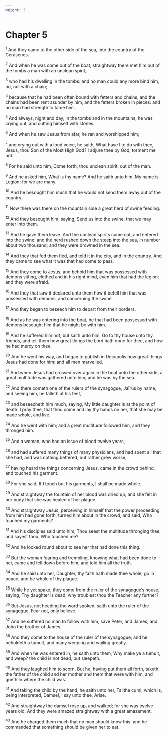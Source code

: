 ```yaml
---
weight: 5
---
```


# Chapter 5

<sup>1</sup> And they came to the other side of the sea, into the country of the Gerasenes. 

<sup>2</sup> And when he was come out of the boat, straightway there met him out of the tombs a man with an unclean spirit, 

<sup>3</sup> who had his dwelling in the tombs: and no man could any more bind him, no, not with a chain; 

<sup>4</sup> because that he had been often bound with fetters and chains, and the chains had been rent asunder by him, and the fetters broken in pieces: and no man had strength to tame him. 

<sup>5</sup> And always, night and day, in the tombs and in the mountains, he was crying out, and cutting himself with stones. 

<sup>6</sup> And when he saw Jesus from afar, he ran and worshipped him; 

<sup>7</sup> and crying out with a loud voice, he saith, What have I to do with thee, Jesus, thou Son of the Most High God? I adjure thee by God, torment me not. 

<sup>8</sup> For he said unto him, Come forth, thou unclean spirit, out of the man. 

<sup>9</sup> And he asked him, What is thy name? And he saith unto him, My name is Legion; for we are many. 

<sup>10</sup> And he besought him much that he would not send them away out of the country. 

<sup>11</sup> Now there was there on the mountain side a great herd of swine feeding. 

<sup>12</sup> And they besought him, saying, Send us into the swine, that we may enter into them. 

<sup>13</sup> And he gave them leave. And the unclean spirits came out, and entered into the swine: and the herd rushed down the steep into the sea, in number about two thousand; and they were drowned in the sea. 

<sup>14</sup> And they that fed them fled, and told it in the city, and in the country. And they came to see what it was that had come to pass. 

<sup>15</sup> And they come to Jesus, and behold him that was possessed with demons sitting, clothed and in his right mind, even him that had the legion: and they were afraid. 

<sup>16</sup> And they that saw it declared unto them how it befell him that was possessed with demons, and concerning the swine. 

<sup>17</sup> And they began to beseech him to depart from their borders. 

<sup>18</sup> And as he was entering into the boat, he that had been possessed with demons besought him that he might be with him. 

<sup>19</sup> And he suffered him not, but saith unto him, Go to thy house unto thy friends, and tell them how great things the Lord hath done for thee, and how he had mercy on thee. 

<sup>20</sup> And he went his way, and began to publish in Decapolis how great things Jesus had done for him: and all men marvelled. 

<sup>21</sup> And when Jesus had crossed over again in the boat unto the other side, a great multitude was gathered unto him; and he was by the sea. 

<sup>22</sup> And there cometh one of the rulers of the synagogue, Jaïrus by name; and seeing him, he falleth at his feet, 

<sup>23</sup> and beseecheth him much, saying, My little daughter is at the point of death: I pray thee, that thou come and lay thy hands on her, that she may be made whole, and live. 

<sup>24</sup> And he went with him; and a great multitude followed him, and they thronged him. 

<sup>25</sup> And a woman, who had an issue of blood twelve years, 

<sup>26</sup> and had suffered many things of many physicians, and had spent all that she had, and was nothing bettered, but rather grew worse, 

<sup>27</sup> having heard the things concerning Jesus, came in the crowd behind, and touched his garment. 

<sup>28</sup> For she said, If I touch but his garments, I shall be made whole. 

<sup>29</sup> And straightway the fountain of her blood was dried up; and she felt in her body that she was healed of her plague. 

<sup>30</sup> And straightway Jesus, perceiving in himself that the power proceeding from him had gone forth, turned him about in the crowd, and said, Who touched my garments? 

<sup>31</sup> And his disciples said unto him, Thou seest the multitude thronging thee, and sayest thou, Who touched me? 

<sup>32</sup> And he looked round about to see her that had done this thing. 

<sup>33</sup> But the woman fearing and trembling, knowing what had been done to her, came and fell down before him, and told him all the truth. 

<sup>34</sup> And he said unto her, Daughter, thy faith hath made thee whole; go in peace, and be whole of thy plague. 

<sup>35</sup> While he yet spake, they come from the ruler of the synagogue’s house, saying, Thy daughter is dead: why troublest thou the Teacher any further? 

<sup>36</sup> But Jesus, not heeding the word spoken, saith unto the ruler of the synagogue, Fear not, only believe. 

<sup>37</sup> And he suffered no man to follow with him, save Peter, and James, and John the brother of James. 

<sup>38</sup> And they come to the house of the ruler of the synagogue; and he beholdeth a tumult, and many weeping and wailing greatly. 

<sup>39</sup> And when he was entered in, he saith unto them, Why make ye a tumult, and weep? the child is not dead, but sleepeth. 

<sup>40</sup> And they laughed him to scorn. But he, having put them all forth, taketh the father of the child and her mother and them that were with him, and goeth in where the child was. 

<sup>41</sup> And taking the child by the hand, he saith unto her, Talitha cumi; which is, being interpreted, Damsel, I say unto thee, Arise. 

<sup>42</sup> And straightway the damsel rose up, and walked; for she was twelve years old. And they were amazed straightway with a great amazement. 

<sup>43</sup> And he charged them much that no man should know this: and he commanded that something should be given her to eat. 


